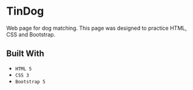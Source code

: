 # TinDog
Web page for dog matching. This page was designed to practice HTML, CSS and Bootstrap.

## Built With
- ``HTML 5``
- ``CSS 3``
- ``Bootstrap 5``
